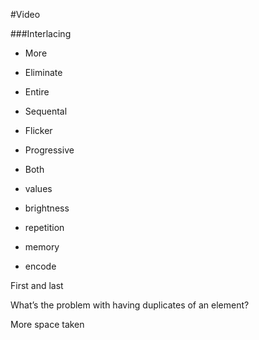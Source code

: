 #Video 

###Interlacing

* More
* Eliminate

* Entire
* Sequental
* Flicker
* Progressive
* Both

* values
* brightness
* repetition
* memory
* encode

First and last

What’s the problem with having duplicates of an element?

More space taken
